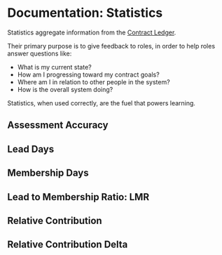 # Documentation: Statistics

Statistics aggregate information from the [Contract Ledger](game-objects.md).

Their primary purpose is to give feedback to roles, in order to help roles answer questions like:

- What is my current state?
- How am I progressing toward my contract goals?
- Where am I in relation to other people in the system?
- How is the overall system doing?

Statistics, when used correctly, are the fuel that powers learning.

## Assessment Accuracy

## Lead Days

## Membership Days

## Lead to Membership Ratio: LMR

## Relative Contribution

## Relative Contribution Delta





<!-- TODO: figure out how stats work -->
